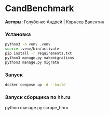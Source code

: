 # CandBenchmark

**Авторы:** Голубенко Андрей | Корнеев Валентин

### Установка
```bash
python3 -m venv .venv
source .venv/bin/activate
pip install -r requirements.txt
python3 manage.py makemigrations
python3 manage.py migrate
```

### Запуск
```bash
docker compose up -d --build
```
### Запуск сборщика по hh.ru
python manage.py scrape_hhru
